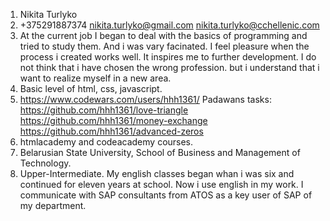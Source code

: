 1. Nikita Turlyko
2. 	+375291887374
	nikita.turlyko@gmail.com 
	nikita.turlyko@cchellenic.com
3. At the current job I began to deal with the basics of programming and tried to study them. And i was vary facinated.
I feel pleasure when the process i created works well. It inspires me to further development. I do not think that i have chosen the wrong profession. but i understand that i want to realize myself in a new area.
4. Basic level of html, css, javascript. 
5. https://www.codewars.com/users/hhh1361/
	Padawans tasks:
	https://github.com/hhh1361/love-triangle
	https://github.com/hhh1361/money-exchange
	https://github.com/hhh1361/advanced-zeros
6. htmlacademy and codeacademy courses.  
7. Belarusian State University, School of Business and Management of Technology.
8. Upper-Intermediate. My english classes began whan i was six and continued for eleven years at school. Now i use english in my work. I communicate with SAP consultants from ATOS as a key user of SAP of my department.



